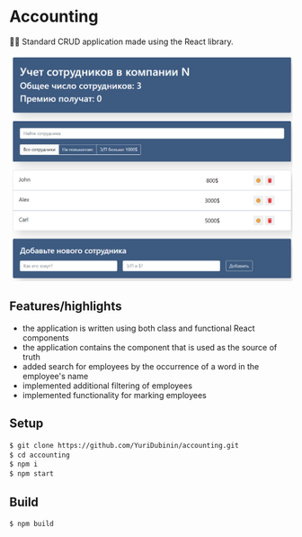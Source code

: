 # Accounting

👨‍💼 Standard CRUD application made using the React library.

![preview_1](src/resources/img/for_readme/preview_1.png)

## Features/highlights

-   the application is written using both class and functional React components
-   the application contains the component that is used as the source of truth
-   added search for employees by the occurrence of a word in the employee's name
-   implemented additional filtering of employees
-   implemented functionality for marking employees

## Setup

```bash
$ git clone https://github.com/YuriDubinin/accounting.git
$ cd accounting
$ npm i
$ npm start
```

## Build

```bash
$ npm build
```
